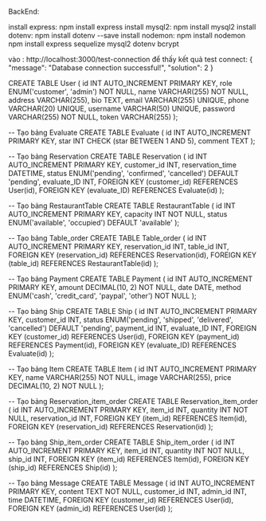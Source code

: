 BackEnd:

install express: npm install express
install mysql2: npm install mysql2
install dotenv: npm install dotenv --save
install nodemon: npm install nodemon
npm install express sequelize mysql2 dotenv bcrypt

vào : http://localhost:3000/test-connection
để thấy kết quả test connect:
{
"message": "Database connection successful!",
"solution": 2
}

CREATE TABLE User (
id INT AUTO_INCREMENT PRIMARY KEY,
role ENUM('customer', 'admin') NOT NULL,
name VARCHAR(255) NOT NULL,
address VARCHAR(255),
bio TEXT,
email VARCHAR(255) UNIQUE,
phone VARCHAR(20) UNIQUE,
username VARCHAR(50) UNIQUE,
password VARCHAR(255) NOT NULL,
token VARCHAR(255)
);

-- Tạo bảng Evaluate
CREATE TABLE Evaluate (
id INT AUTO_INCREMENT PRIMARY KEY,
star INT CHECK (star BETWEEN 1 AND 5),
comment TEXT
);

-- Tạo bảng Reservation
CREATE TABLE Reservation (
id INT AUTO_INCREMENT PRIMARY KEY,
customer_id INT,
reservation_time DATETIME,
status ENUM('pending', 'confirmed', 'cancelled') DEFAULT 'pending',
evaluate_ID INT,
FOREIGN KEY (customer_id) REFERENCES User(id),
FOREIGN KEY (evaluate_ID) REFERENCES Evaluate(id)
);

-- Tạo bảng RestaurantTable
CREATE TABLE RestaurantTable (
id INT AUTO_INCREMENT PRIMARY KEY,
capacity INT NOT NULL,
status ENUM('available', 'occupied') DEFAULT 'available'
);

-- Tạo bảng Table_order
CREATE TABLE Table_order (
id INT AUTO_INCREMENT PRIMARY KEY,
reservation_id INT,
table_id INT,
FOREIGN KEY (reservation_id) REFERENCES Reservation(id),
FOREIGN KEY (table_id) REFERENCES RestaurantTable(id)
);

-- Tạo bảng Payment
CREATE TABLE Payment (
id INT AUTO_INCREMENT PRIMARY KEY,
amount DECIMAL(10, 2) NOT NULL,
date DATE,
method ENUM('cash', 'credit_card', 'paypal', 'other') NOT NULL
);

-- Tạo bảng Ship
CREATE TABLE Ship (
id INT AUTO_INCREMENT PRIMARY KEY,
customer_id INT,
status ENUM('pending', 'shipped', 'delivered', 'cancelled') DEFAULT 'pending',
payment_id INT,
evaluate_ID INT,
FOREIGN KEY (customer_id) REFERENCES User(id),
FOREIGN KEY (payment_id) REFERENCES Payment(id),
FOREIGN KEY (evaluate_ID) REFERENCES Evaluate(id)
);

-- Tạo bảng Item
CREATE TABLE Item (
id INT AUTO_INCREMENT PRIMARY KEY,
name VARCHAR(255) NOT NULL,
image VARCHAR(255),
price DECIMAL(10, 2) NOT NULL
);

-- Tạo bảng Reservation_item_order
CREATE TABLE Reservation_item_order (
id INT AUTO_INCREMENT PRIMARY KEY,
item_id INT,
quantity INT NOT NULL,
reservation_id INT,
FOREIGN KEY (item_id) REFERENCES Item(id),
FOREIGN KEY (reservation_id) REFERENCES Reservation(id)
);

-- Tạo bảng Ship_item_order
CREATE TABLE Ship_item_order (
id INT AUTO_INCREMENT PRIMARY KEY,
item_id INT,
quantity INT NOT NULL,
ship_id INT,
FOREIGN KEY (item_id) REFERENCES Item(id),
FOREIGN KEY (ship_id) REFERENCES Ship(id)
);

-- Tạo bảng Message
CREATE TABLE Message (
id INT AUTO_INCREMENT PRIMARY KEY,
content TEXT NOT NULL,
customer_id INT,
admin_id INT,
time DATETIME,
FOREIGN KEY (customer_id) REFERENCES User(id),
FOREIGN KEY (admin_id) REFERENCES User(id)
);
